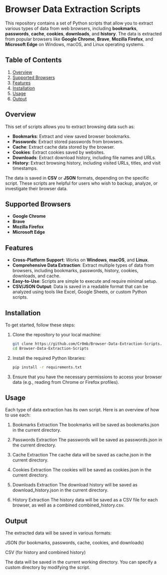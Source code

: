 # Browser Data Extraction Scripts

This repository contains a set of Python scripts that allow you to extract various types of data from web browsers, including **bookmarks**, **passwords**, **cache**, **cookies**, **downloads**, and **history**. The data is extracted from popular browsers like **Google Chrome**, **Brave**, **Mozilla Firefox**, and **Microsoft Edge** on Windows, macOS, and Linux operating systems.

## Table of Contents
1. [Overview](#overview)
2. [Supported Browsers](#supported-browsers)
3. [Features](#features)
4. [Installation](#installation)
5. [Usage](#usage)
6. [Output](#output)


## Overview
This set of scripts allows you to extract browsing data such as:
- **Bookmarks**: Extract and view saved browser bookmarks.
- **Passwords**: Extract stored passwords from browsers.
- **Cache**: Extract cache data stored by the browser.
- **Cookies**: Extract cookies saved by websites.
- **Downloads**: Extract download history, including file names and URLs.
- **History**: Extract browsing history, including visited URLs, titles, and visit timestamps.

The data is saved in **CSV** or **JSON** formats, depending on the specific script. These scripts are helpful for users who wish to backup, analyze, or investigate their browser data.

## Supported Browsers
- **Google Chrome**
- **Brave**
- **Mozilla Firefox**
- **Microsoft Edge**

## Features
- **Cross-Platform Support**: Works on **Windows**, **macOS**, and **Linux**.
- **Comprehensive Data Extraction**: Extract multiple types of data from browsers, including bookmarks, passwords, history, cookies, downloads, and cache.
- **Easy-to-Use**: Scripts are simple to execute and require minimal setup.
- **CSV/JSON Output**: Data is saved in a readable format that can be analyzed using tools like Excel, Google Sheets, or custom Python scripts.

## Installation
To get started, follow these steps:

1. Clone the repository to your local machine:
   ```bash
   git clone https://github.com/Cr0mb/Browser-Data-Extraction-Scripts.git
   cd Browser-Data-Extraction-Scripts

2. Install the required Python libraries:
   ```bash
   pip install -r requirements.txt

3. Ensure that you have the necessary permissions to access your browser data (e.g., reading from Chrome or Firefox profiles).

## Usage

Each type of data extraction has its own script. Here is an overview of how to use each:

1. Bookmarks Extraction
The bookmarks will be saved as bookmarks.json in the current directory.

2. Passwords Extraction
The passwords will be saved as passwords.json in the current directory.

3. Cache Extraction
The cache data will be saved as cache.json in the current directory.

4. Cookies Extraction
The cookies will be saved as cookies.json in the current directory.

5. Downloads Extraction
The download history will be saved as download_history.json in the current directory.

6. History Extraction
The history data will be saved as a CSV file for each browser, as well as a combined combined_history.csv.


## Output
The extracted data will be saved in various formats:

JSON (for bookmarks, passwords, cache, cookies, and downloads)

CSV (for history and combined history)

The data will be saved in the current working directory. You can specify a custom directory by modifying the script.


